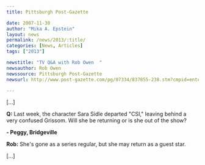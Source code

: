```yaml
---
title: Pittsburgh Post-Gazette

date: 2007-11-30
author: "Mika A. Epstein"
layout: news
permalink: /news/2013/:title/
categories: [News, Articles]
tags: ["2013"]

newstitle: "TV Q&A with Rob Owen  "
newsauthor: Rob Owen  
newssource: Pittsburgh Post-Gazette  
newsurl: http://www.post-gazette.com/pg/07334/837855-238.stm?cmpid=entertainment.xml  

---
```


[...]

**Q:** Last week, the character Sara Sidle departed "CSI," leaving behind a very confused Grissom. Will she be returning or is she out of the show?

**- Peggy, Bridgeville**

**Rob:** She's gone as a series regular, but she may return as a guest star.

[...]

